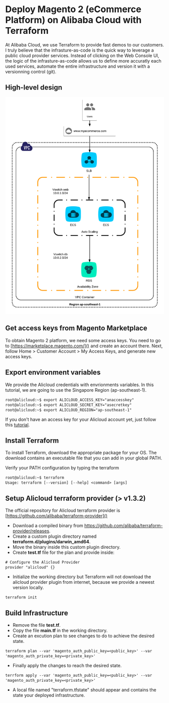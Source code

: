 # Deploy Magento 2 (eCommerce Platform) on Alibaba Cloud with Terraform

At Alibaba Cloud, we use Terraform to provide fast demos to our customers.
I truly believe that the infrasture-as-code is the quick way to leverage a public cloud provider services. Instead of clicking on the Web Console UI, the logic of the infrasture-as-code allows us to define more accuratly each used services, automate the entire infrastructure and version it with a versionning control (git).

## High-level design
![HLD](https://raw.githubusercontent.com/3dw1np/alicloud-magento-terraform/ad441998b17851d5f14b22de25516e486406ffbf/HLD.png)


## Get access keys from Magento Marketplace 
To obtain Magento 2 platform, we need some access keys. You need to go to [https://marketplace.magento.com/]() and create an account there. Next, follow Home > Customer Account > My Access Keys, and generate new access keys.

## Export environment variables
We provide the Alicloud credentials with envrionments variables. In this tutorial, we are going to use the Singapore Region (ap-southeast-1).
 
```
root@alicloud:~$ export ALICLOUD_ACCESS_KEY="anaccesskey"
root@alicloud:~$ export ALICLOUD_SECRET_KEY="asecretkey"
root@alicloud:~$ export ALICLOUD_REGION="ap-southeast-1"
```

If you don't have an access key for your Alicloud account yet, just follow this [tutorial](https://www.alibabacloud.com/help/doc-detail/28955.htm).

## Install Terraform
To install Terraform, download the appropriate package for your OS. The download contains an executable file that you can add in your global PATH.

Verify your PATH configuration by typing the terraform

```
root@alicloud:~$ terraform
Usage: terraform [--version] [--help] <command> [args]
```

## Setup Alicloud terraform provider (> v1.3.2)
The official repository for Alicloud terraform provider is [https://github.com/alibaba/terraform-provider]() 

* Download a compiled binary from https://github.com/alibaba/terraform-provider/releases.
* Create a custom plugin directory named **terraform.d/plugins/darwin_amd64**.
* Move the binary inside this custom plugin directory.
* Create **test.tf** file for the plan and provide inside:

```
# Configure the Alicloud Provider
provider "alicloud" {}
```

* Initialize the working directory but Terraform will not download the alicloud provider plugin from internet, because we provide a newest version locally.

```
terraform init
```


## Build Infrastructure
* Remove the file **test.tf**.
* Copy the file **main.tf** in the working directory.
* Create an excution plan to see changes to do to achieve the desired state.

```
terraform plan --var 'magento_auth_public_key=<public_key>' --var 'magento_auth_private_key=<private_key>'
```

* Finally apply the changes to reach the desired state.

```
terrform apply --var 'magento_auth_public_key=<public_key>' --var 'magento_auth_private_key=<private_key>'
```

* A local file named "terraform.tfstate" should appear and contains the state your deployed infrastructure.